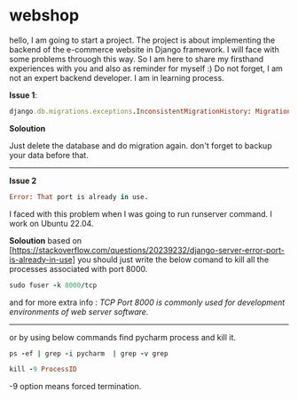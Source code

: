 # webshop

hello, I am going to start a project. The project is about implementing the backend of the e-commerce website in Django framework.
I will face with some problems throuogh this way. So I am here to share my firsthand experiences with you and also as reminder for myself :)
Do not forget, I am not an expert backend developer. I am in learning process.


**Issue 1**:
```ruby
django.db.migrations.exceptions.InconsistentMigrationHistory: Migration admin.0001_initial is applied before its dependency account.0001_initial on database 'default'.
```
**Soloution**

Just delete the database and do migration again.
don't forget to backup your data before that.
_________
**Issue 2**
```ruby
Error: That port is already in use.
```
I faced with this problem when I was going to run runserver command.
I work on Ubuntu 22.04.

**Soloution**
based on [https://stackoverflow.com/questions/20239232/django-server-error-port-is-already-in-use]
you should just write the below comand to kill all the processes associated with port 8000. 
```ruby
sudo fuser -k 8000/tcp
```

and for more extra info : *TCP Port 8000 is commonly used for development environments of web server software.*
___________
or by using below commands find pycharm process and kill it.
```ruby
ps -ef | grep -i pycharm  | grep -v grep
```

```ruby
kill -9 ProcessID
```
-9 option means forced termination.
